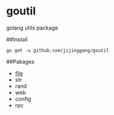 goutil
======

golang utils package

##Install
    
    go get -u github.com/jijinggang/goutil

##Pakages

- [file](</jijinggang/goutil/api/file.md>)
- str
- rand
- web
- config
- rpc